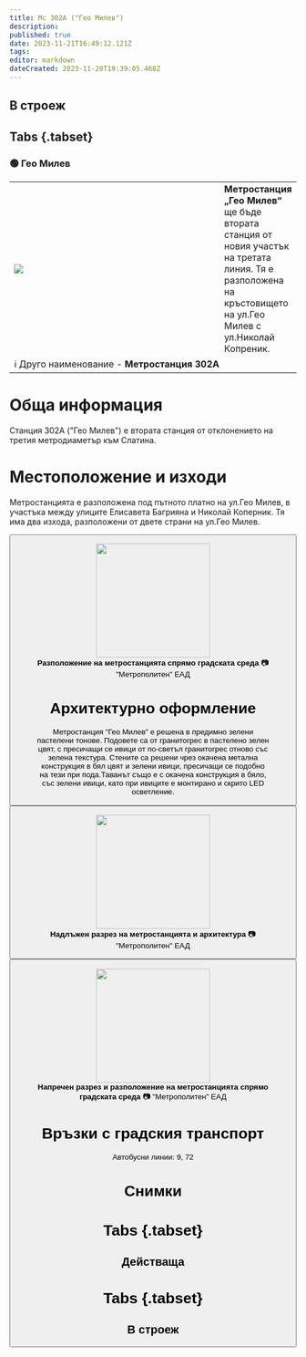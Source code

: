 ```yaml
---
title: Мс 302А ("Гео Милев")
description: 
published: true
date: 2023-11-21T16:49:12.121Z
tags: 
editor: markdown
dateCreated: 2023-11-20T19:39:05.468Z
---
```


## В строеж
## Tabs {.tabset}
### 🟢 Гео Милев
<table style="width:100%">
  <tr>
    <td style="width:400px"><img src="https://drive.google.com/uc?id=1cEN199Vr2WQXn08sqA9nJT8f3i3ZAJfn"></td>
    <td><b>Метростанция „Гео Милев“</b> ще бъде втората станция от новия участък на третата линия. Тя е разположена на кръстовището на ул.Гео Милев с ул.Николай Копреник.
      <br></td>
  </tr>
  <td colspan=2 >ℹ️ Друго наименование - <b>Метростанция 302А</b></td>
</table>


# Обща информация

Станция 302А ("Гео Милев") е втората станция от отклонението на третия метродиаметър към Слатина. 

# Местоположение и изходи

Метростанцията е разположена под пътното платно на ул.Гео Милев, в участъка между улиците Елисавета Багрияна и Николай Коперник. Тя има два изхода, разположени от двете страни на ул.Гео Милев. 

<div class="dropdown"><button class="imgbtn"><figure><img src="https://drive.google.com/uc?id=1cEN199Vr2WQXn08sqA9nJT8f3i3ZAJfn" height="200px"><figcaption><b>Разположение на метростанцията спрямо градската среда</b> 📷 "Метрополитен" ЕАД

# Архитектурно оформление
 
Метростанция "Гео Милев" е решена в предимно зелени пастелени тонове. Подовете са от гранитогрес в пастелено зелен цвят, с пресичащи се ивици от по-светъл гранитогрес отново със зелена текстура. Стените са решени чрез окачена метална конструкция в бял цвят и зелени ивици, пресичащи се подобно на тези при пода.Таванът също е с окачена конструкция в бяло, със зелени ивици, като при ивиците е монтирано и скрито LED осветление.
  
  <div class="dropdown"><button class="imgbtn"><figure><img src="https://drive.google.com/uc?id=1-L5zUrZjP-1gdcVpiF6sAprIMDWCm3VD" height="200px"><figcaption><b>Надлъжен разрез на метростанцията и архитектура</b> 📷 "Метрополитен" ЕАД
    <br>
    <div class="dropdown"><button class="imgbtn"><figure><img src="https://drive.google.com/uc?id=1jIyrPSTc09NjpSeXnm-8XqI_Gv9Pj0L8" height="200px"><figcaption><b>Напречен разрез и разположение на метростанцията спрямо градската среда</b> 📷 "Метрополитен" ЕАД

# Връзки с градския транспорт
Автобусни линии: 9, 72

# Снимки
  
# Tabs {.tabset}
## Действаща

  
# Tabs {.tabset}
## В строеж